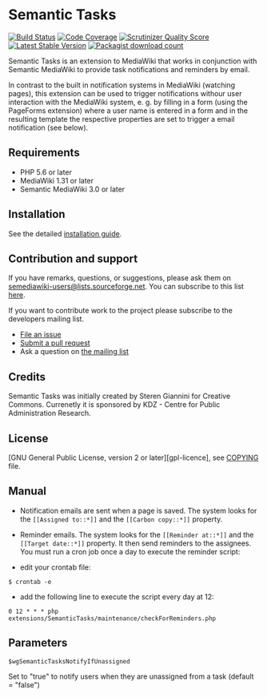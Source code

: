 # Semantic Tasks
[![Build Status](https://travis-ci.org/SemanticMediaWiki/SemanticTasks.svg?branch=master)](https://travis-ci.org/SemanticMediaWiki/SemanticTasks)
[![Code Coverage](https://scrutinizer-ci.com/g/SemanticMediaWiki/SemanticTasks/badges/coverage.png?s=c5563fd91abeb49b37a6ef999198530b6796dd3c)](https://scrutinizer-ci.com/g/SemanticMediaWiki/SemanticTasks/)
[![Scrutinizer Quality Score](https://scrutinizer-ci.com/g/SemanticMediaWiki/SemanticTasks/badges/quality-score.png?s=9cc8ce493f63f5c2c22db71b2061b4b8c21f43ba)](https://scrutinizer-ci.com/g/SemanticMediaWiki/SemanticTasks/)
[![Latest Stable Version](https://poser.pugx.org/mediawiki/semantic-tasks/version.png)](https://packagist.org/packages/mediawiki/semantic-tasks)
[![Packagist download count](https://poser.pugx.org/mediawiki/semantic-tasks/d/total.png)](https://packagist.org/packages/mediawiki/semantic-tasks)

Semantic Tasks is an extension to MediaWiki that works in conjunction with Semantic MediaWiki 
to provide task notifications and reminders by email. 

In contrast to the built in notification systems in MediaWiki (watching pages), this extension 
can be used to trigger notifications withour user interaction with the MediaWiki system, e. g. 
by filling in a form (using the PageForms extension) where a user name is entered in a form 
and in the resulting template the respective properties are set to trigger a email 
notification (see below). 

## Requirements

 - PHP 5.6 or later
 - MediaWiki 1.31  or later
 - Semantic MediaWiki 3.0 or later

## Installation

See the detailed [installation guide](docs/INSTALL.md).
    
## Contribution and support

If you have remarks, questions, or suggestions, please ask them on semediawiki-users@lists.sourceforge.net.
You can subscribe to this list [here](https://lists.sourceforge.net/lists/listinfo/semediawiki-user).

If you want to contribute work to the project please subscribe to the developers mailing list.

* [File an issue](https://github.com/SemanticMediaWiki/SemanticTasks/issues)
* [Submit a pull request](https://github.com/SemanticMediaWiki/SemanticTasks/pulls)
* Ask a question on [the mailing list](https://www.semantic-mediawiki.org/wiki/Mailing_list)


## Credits

Semantic Tasks was initially created by Steren Giannini for Creative Commons. 
Currenetly it is sponsored by KDZ - Centre for Public Administration Research.

## License

[GNU General Public License, version 2 or later][gpl-licence], see [COPYING](COPYING) file.

## Manual

* Notification emails are sent when a page is saved. The system looks for the `[[Assigned to::*]]` and the `[[Carbon copy::*]]` property.

* Reminder emails. The system looks for the `[[Reminder at::*]]` and the `[[Target date::*]]` property. It then send reminders to the assignees.
You must run a cron job once a day to execute the reminder script:
* edit your crontab file: 
```
$ crontab -e
```
* add the following line to execute the script every day at 12: 
```
0 12 * * * php extensions/SemanticTasks/maintenance/checkForReminders.php
```
## Parameters
```
$wgSemanticTasksNotifyIfUnassigned
```
Set to "true" to notify users when they are unassigned from a task (default = "false")
